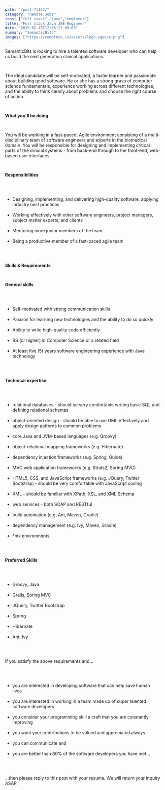 ```yaml
---
path: "/post-71152/"
category: "Remote Jobs"
tags: ["full stack","java","engineer"]
title: "Full stack Java JEE Engineer"
date: "2019-02-13T12:55:21-08:00"
summary: "SemanticBits"
images: ["https://remoteok.io/assets/logo-square.png"]
---
```


<p>SemanticBits is looking to hire a talented software developer who can help us build the next generation clinical applications.&nbsp;</p><br /><p>The ideal candidate will be self-motivated, a faster learner and passionate about building good software. He or she has a strong grasp of computer science fundamentals, experience working across different technologies, and the ability to think clearly about problems and choose the right course of action.&nbsp;</p><br /><p><strong>What you'll be doing</strong></p><br /><p>You will be working in a fast-paced, Agile environment consisting of a multi-disciplinary team of software engineers and experts in the biomedical domain. You will be responsible for designing and implementing critical parts of the clinical systems - from back-end through to the front-end, web-based user interfaces.&nbsp;</p><br /><p><strong>Responsibilities</strong></p><br /><ul><br /><li>Designing, implementing, and delivering high-quality software, applying industry best practices</li><br /><li>Working effectively with other software engineers, project managers, subject matter experts, and clients</li><br /><li>Mentoring more junior members of the team</li><br /><li>Being a productive member of a fast-paced agile team</li><br /></ul><br /><p><strong>Skills &amp; Requirements</strong></p><br /><p><strong>General skills</strong></p><br /><ul><br /><li>Self-motivated with strong communication skills</li><br /><li>Passion for learning new technologies and the ability to do so quickly</li><br /><li>Ability to write high-quality code efficiently</li><br /><li>BS (or higher) in Computer Science or a related field</li><br /><li>At least five (5) years software engineering experience with Java technology</li><br /></ul><br /><p><strong>Technical expertise</strong></p><br /><ul><br /><li>relational databases - should be very comfortable writing basic SQL and defining relational schemas</li><br /><li>object-oriented design - should be able to use UML effectively and apply design patterns to common problems</li><br /><li>core Java and JVM-based languages (e.g. Groovy)</li><br /><li>object-relational mapping frameworks (e.g. Hibernate)</li><br /><li>dependency injection frameworks (e.g. Spring, Guice)</li><br /><li>MVC web application frameworks (e.g. Struts2, Spring MVC)</li><br /><li>HTML5, CSS, and JavaScript frameworks (e.g. JQuery, Twitter Bootstrap) - should be very comfortable with JavaScript coding</li><br /><li>XML - should be familiar with XPath, XSL, and XML Schema</li><br /><li>web services - both SOAP and RESTful</li><br /><li>build automation (e.g. Ant, Maven, Gradle)</li><br /><li>dependency management (e.g. Ivy, Maven, Gradle)</li><br /><li>*nix environments</li><br /></ul><br /><p><strong>Preferred Skills</strong></p><br /><ul><br /><li>Groovy, Java</li><br /><li>Grails, Spring MVC</li><br /><li>JQuery, Twitter Bootstrap</li><br /><li>Spring</li><br /><li>Hibernate</li><br /><li>Ant, Ivy</li><br /></ul><br /><p>If you satisfy the above requirements and...</p><br /><ul><br /><li>you are interested in developing software that can help save human lives</li><br /><li>you are interested in working in a team made up of super talented software developers</li><br /><li>you consider your programming skill a craft that you are constantly improving</li><br /><li>you want your contributions to be valued and appreciated always</li><br /><li>you can communicate and&nbsp;</li><br /><li>you are better than 80% of the software developers you have met...</li><br /></ul><br /><p>...then please reply to this post with your resume. We will return your inquiry ASAP.&nbsp;</p>
